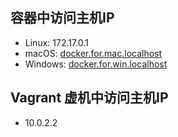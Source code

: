 ## 容器中访问主机IP

- Linux: 172.17.0.1
- macOS: [docker.for.mac.localhost](https://docs.docker.com/docker-for-mac/networking/)
- Windows: [docker.for.win.localhost](https://docs.docker.com/docker-for-windows/release-notes/)

<!--
https://stackoverflow.com/questions/45461017/connect-to-host-mongodb-from-docker-container
-->

## Vagrant 虚机中访问主机IP

- 10.0.2.2

<!--
https://stackoverflow.com/questions/33777041/why-10-0-2-2-was-not-there-with-running-ifconfig
https://www.douban.com/group/topic/15558388/
-->
